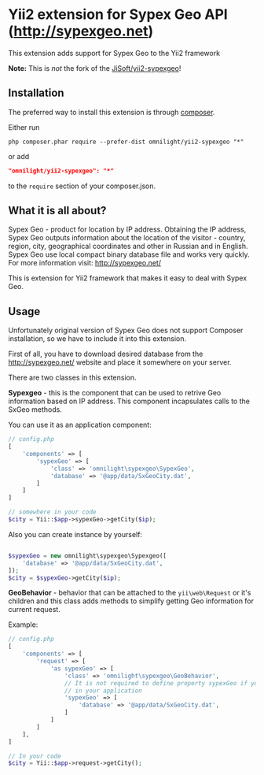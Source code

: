 Yii2 extension for Sypex Geo API (http://sypexgeo.net)
======================================================

This extension adds support for Sypex Geo to the Yii2 framework

**Note:** This is _not_ the fork of the [JiSoft/yii2-sypexgeo](https://github.com/JiSoft/yii2-sypexgeo)!

Installation
------------

The preferred way to install this extension is through [composer](http://getcomposer.org/download/).

Either run

```
php composer.phar require --prefer-dist omnilight/yii2-sypexgeo "*"
```

or add

```json
"omnilight/yii2-sypexgeo": "*"
```

to the `require` section of your composer.json.

What it is all about?
---------------------

Sypex Geo - product for location by IP address. Obtaining the IP address, Sypex Geo outputs information about 
the location of the visitor - country, region, city, geographical coordinates and other in Russian and in English. 
Sypex Geo use local compact binary database file and works very quickly. 
For more information visit: http://sypexgeo.net/

This is extension for Yii2 framework that makes it easy to deal with Sypex Geo.


Usage
-----

Unfortunately original version of Sypex Geo does not support Composer installation, so we have to include it into
this extension.

First of all, you have to download desired database from the http://sypexgeo.net/ website and place it somewhere
on your server.

There are two classes in this extension.

**Sypexgeo** - this is the component that can be used to retrive Geo information based on IP address. This component
incapsulates calls to the SxGeo methods.

You can use it as an application component:

```php
// config.php
[
    'components' => [
        'sypexGeo' => [
            'class' => 'omnilight\sypexgeo\SypexGeo',
            'database' => '@app/data/SxGeoCity.dat',
        ]
    ]
]

// somewhere in your code
$city = Yii::$app->sypexGeo->getCity($ip);
```

Also you can create instance by yourself:

```php

$sypexGeo = new omnilight\sypexgeo\Sypexgeo([
    'database' => '@app/data/SxGeoCity.dat',
]);
$city = $sypexGeo->getCity($ip);
```

**GeoBehavior** - behavior that can be attached to the `yii\web\Request` or it's children and this class adds methods
to simplify getting Geo information for current request.
 
Example:

```php
// config.php
[
    'components' => [
        'request' => [
            'as sypexGeo' => [
                'class' => 'omnilight\sypexgeo\GeoBehavior',
                // It is not required to define property sypexGeo if you have sypexGeo component defined
                // in your application
                'sypexGeo' => [
                    'database' => '@app/data/SxGeoCity.dat',
                ]
            ]
        ]
    ],
]

// In your code
$city = Yii::$app->request->getCity();

```
